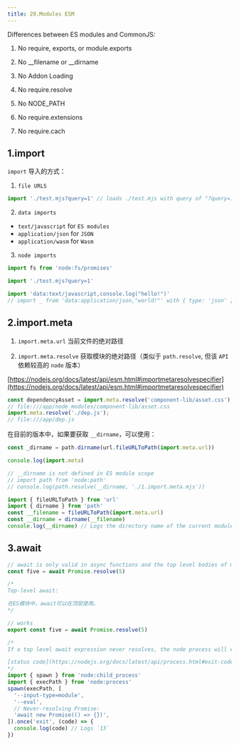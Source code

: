 ```yaml
---
title: 29.Modules ESM
---
```


Differences between ES modules and CommonJS:

1. No require, exports, or module.exports

2. No __filename or __dirname

3. No Addon Loading

4. No require.resolve

5. No NODE_PATH

6. No require.extensions

7. No require.cach

## 1.import

`import` 导入的方式：

1. `file URLS`
```js
import './test.mjs?query=1' // loads ./test.mjs with query of "?query=1"
```
2. `data imports`
  - `text/javascript` for `ES modules`
  - `application/json` for `JSON`
  - `application/wasm` for `Wasm`

3. `node imports`
```js
import fs from 'node:fs/promises'
```

```js
import './test.mjs?query=1'

import 'data:text/javascript,console.log("hello!")'
// import _ from 'data:application/json,"world!"' with { type: 'json' }
```

## 2.import.meta

1. `import.meta.url` 当前文件的绝对路径


2. `import.meta.resolve` 获取模块的绝对路径（类似于 `path.resolve`, 但该 `API` 依赖较高的 `node` 版本）

[https://nodejs.org/docs/latest/api/esm.html#importmetaresolvespecifier](https://nodejs.org/docs/latest/api/esm.html#importmetaresolvespecifier)

```js
const dependencyAsset = import.meta.resolve('component-lib/asset.css');
// file:///app/node_modules/component-lib/asset.css
import.meta.resolve('./dep.js');
// file:///app/dep.js
```

在目前的版本中，如果要获取 `__dirname`，可以使用：

```js
const _dirname = path.dirname(url.fileURLToPath(import.meta.url))
```

```js
console.log(import.meta)

// __dirname is not defined in ES module scope
// import path from 'node:path'
// console.log(path.resolve(__dirname, './1.import.meta.mjs'))

import { fileURLToPath } from 'url'
import { dirname } from 'path'
const __filename = fileURLToPath(import.meta.url)
const __dirname = dirname(__filename)
console.log(__dirname) // Logs the directory name of the current module
```

## 3.await

```js
// await is only valid in async functions and the top level bodies of modules
const five = await Promise.resolve(5)
```

```js
/*
Top-level await:

在ES模块中，await可以在顶层使用。
*/

// works
export const five = await Promise.resolve(5)

/*
If a top level await expression never resolves, the node process will exit with a 13 status code.

[status code](https://nodejs.org/docs/latest/api/process.html#exit-codes)
*/
import { spawn } from 'node:child_process'
import { execPath } from 'node:process'
spawn(execPath, [
  '--input-type=module',
  '--eval',
  // Never-resolving Promise:
  'await new Promise(() => {})',
]).once('exit', (code) => {
  console.log(code) // Logs `13`
})
```
